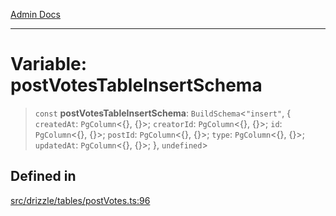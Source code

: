 [Admin Docs](/)

***

# Variable: postVotesTableInsertSchema

> `const` **postVotesTableInsertSchema**: `BuildSchema`\<`"insert"`, \{ `createdAt`: `PgColumn`\<\{\}, \{\}\>; `creatorId`: `PgColumn`\<\{\}, \{\}\>; `id`: `PgColumn`\<\{\}, \{\}\>; `postId`: `PgColumn`\<\{\}, \{\}\>; `type`: `PgColumn`\<\{\}, \{\}\>; `updatedAt`: `PgColumn`\<\{\}, \{\}\>; \}, `undefined`\>

## Defined in

[src/drizzle/tables/postVotes.ts:96](https://github.com/NishantSinghhhhh/talawa-api/blob/05ae6a4794762096d917a90a3af0db22b7c47392/src/drizzle/tables/postVotes.ts#L96)
